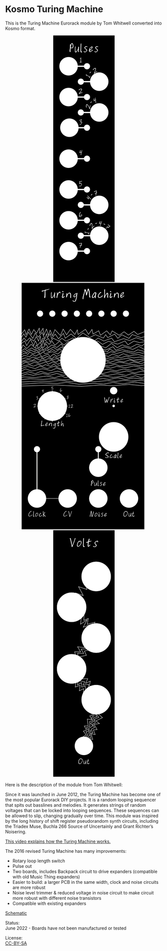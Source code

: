 # Kosmo Turing Machine

This is the Turing Machine Eurorack module by Tom Whitwell converted into Kosmo format.

<p align="center">
  <img src="https://github.com/BenRufenacht/KosmoPulse/blob/main/PulsePanelGraphics.png">
  <img src="TuringPanelGraphics.png">
  <img src="https://github.com/BenRufenacht/KosmoVolts/blob/main/VoltsPanelGraphics.png">
</p>

Here is the description of the module from Tom Whitwell:

Since it was launched in June 2012, the Turing Machine has become one of the most popular Eurorack DIY projects. It is a random looping sequencer that spits out basslines and melodies. It generates strings of random voltages that can be locked into looping sequences. 
These sequences can be allowed to slip, changing gradually over time. This module was inspired by the long history of shift register pseudorandom synth circuits, including the Triadex Muse, Buchla 266 Source of Uncertainly and Grant Richter’s Noisering.

[This video explains how the Turing Machine works.](https://www.youtube.com/watch?v=Le26BIqB8Y8)  

The 2016 revised Turing Machine has many improvements:  
- Rotary loop length switch 
- Pulse out
- Two boards, includes Backpack circuit to drive expanders (compatible with old Music Thing expanders)  
- Easier to build: a larger PCB in the same width, clock and noise circuits are more robust
- Noise level trimmer & reduced voltage in noise circuit to make circuit more robust with different noise transistors 
- Compatible with existing expanders 


[Schematic](https://github.com/TomWhitwell/TuringMachine/blob/master/Collateral/PDF%20Schematics/TuringMachine2_Schematic_May2016.pdf)

Status:   
June 2022 - Boards have not been manufactured or tested 

License:  
[CC-BY-SA](https://creativecommons.org/licenses/by-sa/3.0/) 
